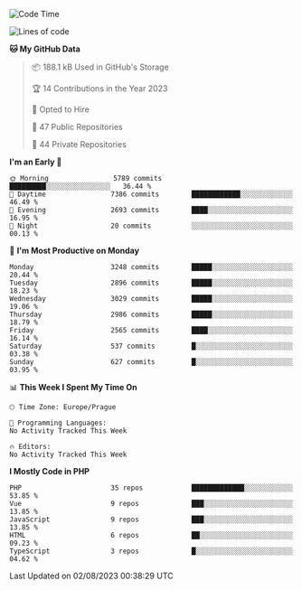<!--START_SECTION:waka-->
![Code Time](http://img.shields.io/badge/Code%20Time-1%2C583%20hrs%2058%20mins-blue)

![Lines of code](https://img.shields.io/badge/From%20Hello%20World%20I%27ve%20Written-5.2%20million%20lines%20of%20code-blue)

**🐱 My GitHub Data** 

> 📦 188.1 kB Used in GitHub's Storage 
 > 
> 🏆 14 Contributions in the Year 2023
 > 
> 💼 Opted to Hire
 > 
> 📜 47 Public Repositories 
 > 
> 🔑 44 Private Repositories 
 > 
**I'm an Early 🐤** 

```text
🌞 Morning                5789 commits        █████████░░░░░░░░░░░░░░░░   36.44 % 
🌆 Daytime                7386 commits        ████████████░░░░░░░░░░░░░   46.49 % 
🌃 Evening                2693 commits        ████░░░░░░░░░░░░░░░░░░░░░   16.95 % 
🌙 Night                  20 commits          ░░░░░░░░░░░░░░░░░░░░░░░░░   00.13 % 
```
📅 **I'm Most Productive on Monday** 

```text
Monday                   3248 commits        █████░░░░░░░░░░░░░░░░░░░░   20.44 % 
Tuesday                  2896 commits        █████░░░░░░░░░░░░░░░░░░░░   18.23 % 
Wednesday                3029 commits        █████░░░░░░░░░░░░░░░░░░░░   19.06 % 
Thursday                 2986 commits        █████░░░░░░░░░░░░░░░░░░░░   18.79 % 
Friday                   2565 commits        ████░░░░░░░░░░░░░░░░░░░░░   16.14 % 
Saturday                 537 commits         █░░░░░░░░░░░░░░░░░░░░░░░░   03.38 % 
Sunday                   627 commits         █░░░░░░░░░░░░░░░░░░░░░░░░   03.95 % 
```


📊 **This Week I Spent My Time On** 

```text
🕑︎ Time Zone: Europe/Prague

💬 Programming Languages: 
No Activity Tracked This Week

🔥 Editors: 
No Activity Tracked This Week
```

**I Mostly Code in PHP** 

```text
PHP                      35 repos            █████████████░░░░░░░░░░░░   53.85 % 
Vue                      9 repos             ███░░░░░░░░░░░░░░░░░░░░░░   13.85 % 
JavaScript               9 repos             ███░░░░░░░░░░░░░░░░░░░░░░   13.85 % 
HTML                     6 repos             ██░░░░░░░░░░░░░░░░░░░░░░░   09.23 % 
TypeScript               3 repos             █░░░░░░░░░░░░░░░░░░░░░░░░   04.62 % 
```




 Last Updated on 02/08/2023 00:38:29 UTC
<!--END_SECTION:waka-->
<!--
**AlexKratky/AlexKratky** is a ✨ _special_ ✨ repository because its `README.md` (this file) appears on your GitHub profile.

Here are some ideas to get you started:

- 🔭 I’m currently working on ...
- 🌱 I’m currently learning ...
- 👯 I’m looking to collaborate on ...
- 🤔 I’m looking for help with ...
- 💬 Ask me about ...
- 📫 How to reach me: ...
- 😄 Pronouns: ...
- ⚡ Fun fact: ...
-->
